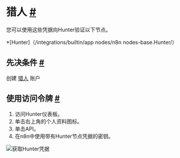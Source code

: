 


 猎人
 [#](#hunter "永久链接")
=======================================



 您可以使用这些凭据向Hunter验证以下节点。
 


*[Hunter]（/integrations/builtin/app nodes/n8n nodes-base.Hunter/）



 先决条件
 [#](#先决条件 "永久链接")
-----------------------------------------------------



 创建
 [猎人](https://www.hunter.io/) 
 账户
 



 使用访问令牌
 [#](#使用访问令牌 "永久链接")
---------------------------------------------------------------


1. 访问Hunter仪表板。
2. 单击右上角的个人资料图标。
3. 单击API。
4. 在n8n中使用带有Hunter节点凭据的密钥。



![获取Hunter凭据](https://d33wubrfki0l68.cloudfront.net/262c12a21aa0fe3dcbca25c392ae29e3f43ec8b1/c2835/_images/integrations/builtin/credentials/hunter/using-access-token.gif)





